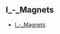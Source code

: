 ## I_-_Magnets
* [I_-_Magnets](https://vjudge.net/contest/516820?fbclid=IwAR35dsREQqkOT5PxRx1PjWdQc2oUBQlUBmBcuUnQDhIEczRTmxfbEEMipVw#problem/I)
